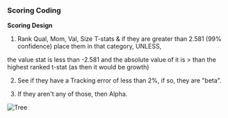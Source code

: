 ### Scoring Coding

**Scoring Design**

1. Rank Qual, Mom, Val, Size T-stats & if they are greater than 2.581 (99% confidence) place them in that category, UNLESS,

the value stat is less than -2.581 and the absolute value of it is > than the highest ranked t-stat (as then it would be growth)

2. See if they have a Tracking error of less than 2%, if so, they are "beta".

3. If they aren't any of those, then Alpha.


![Tree](https://github.com/lowvoljono/2024-Innova/blob/main/Tree_Diagram.png)